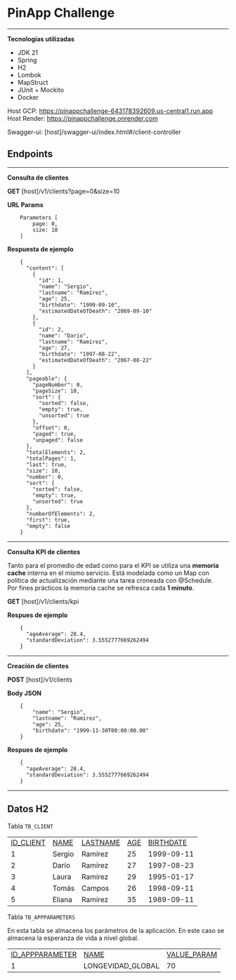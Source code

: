 


# PinApp Challenge

---

**Tecnologías utilizadas**
* JDK 21
* Spring
* H2
* Lombok
* MapStruct
* JUnit + Mockito
* Docker



Host GCP: https://pinappchallenge-643178392609.us-central1.run.app  
Host Render: https://pinappchallenge.onrender.com

Swagger-ui: [host]/swagger-ui/index.html#/client-controller



## Endpoints

---


__Consulta de clientes__

__GET__ [host]/v1/clients?page=0&size=10

__URL Params__
```
    Parameters [
        page: 0,
        size: 10
    ]
```

__Respuesta de ejemplo__

```
    {
      "content": [
        {
          "id": 1,
          "name": "Sergio",
          "lastname": "Ramírez",
          "age": 25,
          "birthdate": "1999-09-10",
          "estimatedDateOfDeath": "2069-09-10"
        },
        {
          "id": 2,
          "name": "Darío",
          "lastname": "Ramírez",
          "age": 27,
          "birthdate": "1997-08-22",
          "estimatedDateOfDeath": "2067-08-22"
        }
      ],
      "pageable": {
        "pageNumber": 0,
        "pageSize": 10,
        "sort": {
          "sorted": false,
          "empty": true,
          "unsorted": true
        },
        "offset": 0,
        "paged": true,
        "unpaged": false
      },
      "totalElements": 2,
      "totalPages": 1,
      "last": true,
      "size": 10,
      "number": 0,
      "sort": {
        "sorted": false,
        "empty": true,
        "unsorted": true
      },
      "numberOfElements": 2,
      "first": true,
      "empty": false
    }

```
---

__Consulta KPI de clientes__

Tanto para el promedio de edad como para el KPI se utiliza una **memoria cache** interna en el mismo servicio. Está modelada como un Map con política de actualización mediante una tarea croneada con @Schedule.  
Por fines prácticos la memoria cache se refresca cada **1 minuto**.


__GET__ [host]/v1/clients/kpi

__Respues de ejemplo__

```
    {
      "ageAverage": 28.4,
      "standardDeviation": 3.5552777669262494
    }

```

---

__Creación de clientes__


__POST__ [host]/v1/clients

__Body JSON__
```
    {
        "name": "Sergio",
        "lastname": "Ramírez",
        "age": 25,
        "birthdate": "1999-11-30T00:00:00.00"
    }
```

__Respues de ejemplo__

```
    {
      "ageAverage": 28.4,
      "standardDeviation": 3.5552777669262494
    }

```

---

## Datos H2

Tabla `TB_CLIENT`


<table>
  <tr>
   <td><a href="http://localhost:8080/h2-console/query.do?jsessionid=6b1155161c88e03a52366b62fdc932a4#">ID_CLIENT  </a>
   </td>
   <td><a href="http://localhost:8080/h2-console/query.do?jsessionid=6b1155161c88e03a52366b62fdc932a4#">NAME  </a>
   </td>
   <td><a href="http://localhost:8080/h2-console/query.do?jsessionid=6b1155161c88e03a52366b62fdc932a4#">LASTNAME  </a>
   </td>
   <td><a href="http://localhost:8080/h2-console/query.do?jsessionid=6b1155161c88e03a52366b62fdc932a4#">AGE  </a>
   </td>
   <td><a href="http://localhost:8080/h2-console/query.do?jsessionid=6b1155161c88e03a52366b62fdc932a4#">BIRTHDATE  </a>
   </td>
  </tr>
  <tr>
   <td>1
   </td>
   <td>Sergio
   </td>
   <td>Ramírez
   </td>    
<td>25
   </td>
<td>1999-09-11
   </td>
  </tr>
  <tr>
   <td>2
   </td>
   <td>Darío
   </td>
   <td>Ramírez
   </td>    
<td>27
   </td>
<td>1997-08-23
   </td>
  </tr>
<tr>
   <td>3
   </td>
   <td>Laura
   </td>
   <td>Ramírez
   </td>    
<td>29
   </td>
<td>1995-01-17
   </td>
  </tr>
<tr>
   <td>4
   </td>
   <td>Tomás
   </td>
   <td>Campos
   </td>    
<td>26
   </td>
<td>1998-09-11
   </td>
  </tr>
<tr>
   <td>5
   </td>
   <td>Eliana
   </td>
   <td>Ramírez
   </td>    
<td>35
   </td>
<td>1989-09-11
   </td>
  </tr>
</table>


Tabla `TB_APPPARAMETERS`

En esta tabla se almacena los parámetros de la aplicación. En este caso se almacena la esperanza de vida a nivel global.

<table>
  <tr>
   <td><a href="http://localhost:8080/h2-console/query.do?jsessionid=6b1155161c88e03a52366b62fdc932a4#">ID_APPPARAMETER  </a>
   </td>
   <td><a href="http://localhost:8080/h2-console/query.do?jsessionid=6b1155161c88e03a52366b62fdc932a4#">NAME  </a>
   </td>
   <td><a href="http://localhost:8080/h2-console/query.do?jsessionid=6b1155161c88e03a52366b62fdc932a4#">VALUE_PARAM  </a>
   </td>
  </tr>
  <tr>
   <td>1
   </td>
   <td>LONGEVIDAD_GLOBAL
   </td>
   <td>70
   </td>
  </tr>
</table>

